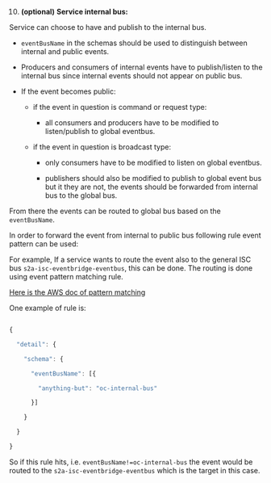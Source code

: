10. **(optional)** **Service internal bus:**


Service can choose to have and publish to the internal bus.


- `eventBusName` in the schemas should be used to distinguish between internal and public events.

- Producers and consumers of internal events have to publish/listen to the internal bus since internal events should not appear on public bus.

- If the event becomes public:

  - if the event in question is command or request type:

    - all consumers and producers have to be modified to listen/publish to global eventbus.

  - if the event in question is broadcast type:

    - only consumers have to be modified to listen on global eventbus.

    - publishers should also be modified to publish to global event bus but it they are not, the events should be forwarded from internal bus to the global bus.

From there the events can be routed to global bus based on the `eventBusName`.

In order to forward the event from internal to public bus following rule event pattern can be used:

For example, If a service wants to route the event also to the general ISC bus `s2a-isc-eventbridge-eventbus`, this can be done. The routing is done using event pattern matching rule.


[Here is the AWS doc of pattern matching](https://docs.aws.amazon.com/eventbridge/latest/userguide/eb-event-patterns-content-based-filtering.html)


One example of rule is:


```javascript

{

  "detail": {

    "schema": {

      "eventBusName": [{

        "anything-but": "oc-internal-bus"

      }]

    }

  }

}


```

So if this rule hits, i.e. `eventBusName!=oc-internal-bus` the event would be routed to the `s2a-isc-eventbridge-eventbus` which is the target in this case.
